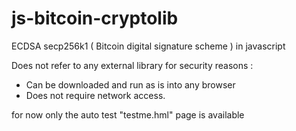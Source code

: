 # js-bitcoin-cryptolib

ECDSA secp256k1 ( Bitcoin digital signature scheme ) in javascript 

Does not refer to any external library for security reasons :

* Can be downloaded and run as is into any browser
* Does not require network access.

for now only the auto test "testme.hml" page is available
